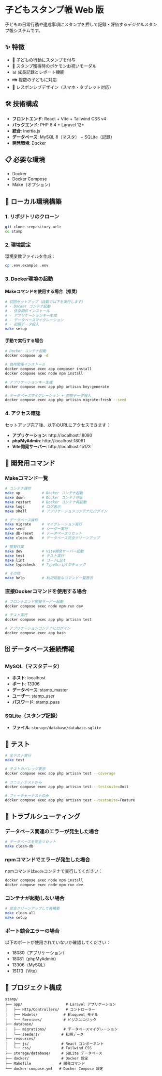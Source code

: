 # 子どもスタンプ帳 Web 版

子どもの日常行動や達成事項にスタンプを押して記録・評価するデジタルスタンプ帳システムです。

## ✨ 特徴

- 🎯 子どもの行動にスタンプを付与
- 🎉 スタンプ獲得時のポケモンお祝いモーダル
- 📊 成長記録とレポート機能
- 👪 複数の子どもに対応
- 📱 レスポンシブデザイン（スマホ・タブレット対応）

## 🛠 技術構成

- **フロントエンド**: React + Vite + Tailwind CSS v4
- **バックエンド**: PHP 8.4 + Laravel 12+
- **統合**: Inertia.js
- **データベース**: MySQL 8（マスタ） + SQLite（記録）
- **開発環境**: Docker

## 📋 必要な環境

- Docker
- Docker Compose
- Make（オプション）

## 🚀 ローカル環境構築

### 1. リポジトリのクローン

```bash
git clone <repository-url>
cd stamp
```

### 2. 環境設定

環境変数ファイルを作成：

```bash
cp .env.example .env
```

### 3. Docker環境の起動

#### Makeコマンドを使用する場合（推奨）

```bash
# 初回セットアップ（自動で以下を実行します）
# - Docker コンテナ起動
# - 依存関係インストール
# - アプリケーションキー生成
# - データベースマイグレーション
# - 初期データ投入
make setup
```

#### 手動で実行する場合

```bash
# Docker コンテナ起動
docker compose up -d

# 依存関係インストール
docker compose exec app composer install
docker compose exec node npm install

# アプリケーションキー生成
docker compose exec app php artisan key:generate

# データベースマイグレーション + 初期データ投入
docker compose exec app php artisan migrate:fresh --seed
```

### 4. アクセス確認

セットアップ完了後、以下のURLにアクセスできます：

- **アプリケーション**: http://localhost:18080
- **phpMyAdmin**: http://localhost:18081
- **Vite開発サーバー**: http://localhost:15173

## 🔧 開発用コマンド

### Makeコマンド一覧

```bash
# コンテナ操作
make up          # Docker コンテナ起動
make down        # Docker コンテナ停止
make restart     # Docker コンテナ再起動
make logs        # ログ表示
make shell       # アプリケーションコンテナにログイン

# データベース操作
make migrate     # マイグレーション実行
make seed        # シーダー実行
make db-reset    # データベースリセット
make clean-db    # データベース完全クリーンアップ

# 開発作業
make dev         # Vite開発サーバー起動
make test        # テスト実行
make lint        # コードLint
make typecheck   # TypeScript型チェック

# その他
make help        # 利用可能なコマンド一覧表示
```

### 直接Dockerコマンドを使用する場合

```bash
# フロントエンド開発サーバー起動
docker compose exec node npm run dev

# テスト実行
docker compose exec app php artisan test

# アプリケーションコンテナにログイン
docker compose exec app bash
```

## 🗄️ データベース接続情報

### MySQL（マスタデータ）
- **ホスト**: localhost
- **ポート**: 13306
- **データベース**: stamp_master
- **ユーザー**: stamp_user
- **パスワード**: stamp_pass

### SQLite（スタンプ記録）
- **ファイル**: `storage/database/database.sqlite`

## 🧪 テスト

```bash
# 全テスト実行
make test

# テストカバレッジ表示
docker compose exec app php artisan test --coverage

# ユニットテストのみ
docker compose exec app php artisan test --testsuite=Unit

# フィーチャーテストのみ
docker compose exec app php artisan test --testsuite=Feature
```

## 🐛 トラブルシューティング

### データベース関連のエラーが発生した場合

```bash
# データベースを完全リセット
make clean-db
```

### npmコマンドでエラーが発生した場合

npmコマンドは`node`コンテナで実行してください：

```bash
docker compose exec node npm install
docker compose exec node npm run dev
```

### コンテナが起動しない場合

```bash
# 完全クリーンアップして再構築
make clean-all
make setup
```

### ポート競合エラーの場合

以下のポートが使用されていないか確認してください：
- 18080（アプリケーション）
- 18081（phpMyAdmin）
- 13306（MySQL）
- 15173（Vite）

## 📁 プロジェクト構成

```
stamp/
├── app/                    # Laravel アプリケーション
│   ├── Http/Controllers/   # コントローラー
│   ├── Models/            # Eloquent モデル
│   └── Services/          # ビジネスロジック
├── database/
│   ├── migrations/        # データベースマイグレーション
│   └── seeders/          # 初期データ
├── resources/
│   ├── js/               # React コンポーネント
│   └── css/              # Tailwind CSS
├── storage/database/     # SQLite データベース
├── docker/               # Docker 設定
├── Makefile             # 開発コマンド
└── docker-compose.yml   # Docker Compose 設定
```

